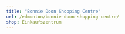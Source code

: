 ```yaml
---
title: "Bonnie Doon Shopping Centre"
url: /edmonton/bonnie-doon-shopping-centre/
shop: Einkaufszentrum
---
```

